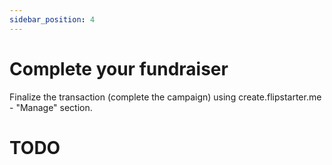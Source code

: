 ```yaml
---
sidebar_position: 4
---
```


# Complete your fundraiser

Finalize the transaction (complete the campaign) using create.flipstarter.me - "Manage" section.

# TODO

